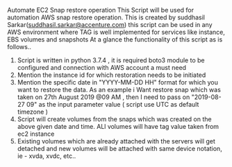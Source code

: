 Automate EC2 Snap restore operation
This Script will be used for automation AWS snap restore operation. This is created by suddhasil Sarkar(suddhasil.sarkar@accenture.com)
this script can be used in any AWS environment where TAG is well implemented for services like instance, EBS volumes and snapshots
 At a glance the functionality of this script as is follows..
 1. Script is written in python 3.7.4 , it is required boto3 module to be configured and connection with AWS account a must need
 1. Mention the instance id for which restoration needs to be initiated
 2. Mention the specific date in "YYYY-MM-DD HH"  format for which you want to restore the data. As an example i Want restore snap which was taken on
    27th August 2019 @09 AM , then I need to pass on "2019-08-27 09" as the input parameter value ( script use UTC as default timezone )
 3. Script will create volumes from the snaps which was created on the above given date and time. ALl volumes will have tag value taken from ec2 instance
 4. Existing volumes which are already attached with the servers will get detached and new volumes will be attached with same device notation, ie - xvda, xvdc, etc..
